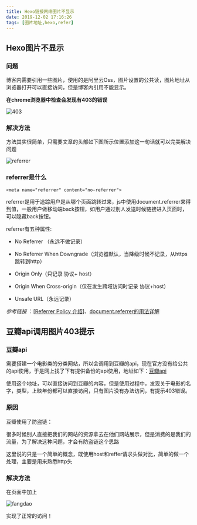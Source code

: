 ```yaml
---
title: Hexo链接网络图片不显示
date: 2019-12-02 17:16:26
tags: [图片地址,hexo,refer]
---
```


<meta name="referrer" content="no-referrer"/>

## Hexo图片不显示

### 问题

博客内需要引用一些图片，使用的是阿里云Oss，图片设置的公共读，图片地址从浏览器打开可以直接访问，但是博客内引用不能显示。

**在chrome浏览器中检查会发现有403的错误**

![403](https://limengtupian.oss-cn-beijing.aliyuncs.com/403%E5%9B%BE%E7%89%87.png)

<!-- more -->

### 解决方法

方法其实很简单，只需要文章的头部如下图所示位置添加<meta name="referrer" content="no-referrer"/>这一句话就可以完美解决问题

![referrer](https://img-blog.csdnimg.cn/20190721223929809.png?x-oss-process=image/watermark,type_ZmFuZ3poZW5naGVpdGk,shadow_10,text_aHR0cHM6Ly9ibG9nLmNzZG4ubmV0L21xZHhpYW94aWFv,size_16,color_FFFFFF,t_70)

### referrer是什么

`<meta name="referrer" content="no-referrer">`


referrer是用于追踪用户是从哪个页面跳转过来，js中使用document.referrer来得到值，一般用户做移动端back按钮，如用户通过别人发送时候链接进入页面时，可以隐藏back按钮。

referrer有五种属性:

* No Referrer （永远不做记录）

* No Referrer When Downgrade（浏览器默认，当降级时候不记录，从https跳转到http）

* Origin Only（只记录 协议+ host）

* Origin When Cross-origin（仅在发生跨域访问时记录 协议+host）

* Unsafe URL（永远记录）

*参考链接* ：[[Referrer Policy 介绍](https://imququ.com/post/referrer-policy.html)]、[document.referrer的用法详解](http://www.jb51.net/article/117739.htm)

<meta name="referrer" content="no-referrer"/>

## 豆瓣api调用图片403提示

### 豆瓣api

需要搭建一个电影类的分类网站，所以会调用到豆瓣的api，现在官方没有给公共的api使用，于是网上找了下有提供备份的api使用，地址如下：[豆瓣api](https://douban.uieee.com/)

使用这个地址，可以直接访问到豆瓣的内容，但是使用过程中，发现关于电影的名字，类型，上映年份都可以直接访问，只有图片没有办法访问，有提示403错误。

### 原因

豆瓣使用了防盗链：

很多时候别人直接把我们的网站的资源拿去在他们网站展示，但是消费的是我们的流量，为了解决这种问题，才会有防盗链这个思路

这里说的只是一个简单的概念，既使用host和reffer请求头做对比，简单的做一个处理，主要是用来熟悉http头

<!-- more -->

### 解决方法

在页面中加上 <meta name="referrer" content="never">

![fangdao](https://limengtupian.oss-cn-beijing.aliyuncs.com/%E9%98%B2%E7%9B%97%E9%93%BE.png)

实现了正常的访问！